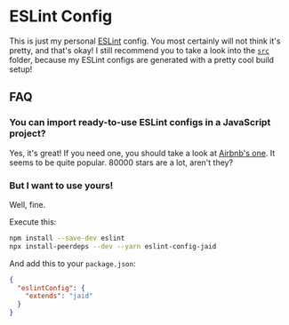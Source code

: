 # ESLint Config

This is just my personal [ESLint](https://github.com/eslint/eslint) config. You most certainly will not think it's pretty, and that's okay! I still recommend you to take a look into the [`src`](https://github.com/Jaid/eslint-config-jaid/tree/master/src) folder, because my ESLint configs are generated with a pretty cool build setup!

## FAQ

### You can import ready-to-use ESLint configs in a JavaScript project?

Yes, it's great! If you need one, you should take a look at [Airbnb's one](https://github.com/airbnb/javascript/tree/master/packages/eslint-config-airbnb). It seems to be quite popular. 80000 stars are a lot, aren't they?

### But I want to use yours!

Well, fine.

Execute this:

```sh
npm install --save-dev eslint
npx install-peerdeps --dev --yarn eslint-config-jaid
```

And add this to your `package.json`:

```json
{
  "eslintConfig": {
    "extends": "jaid"
  }
}
```